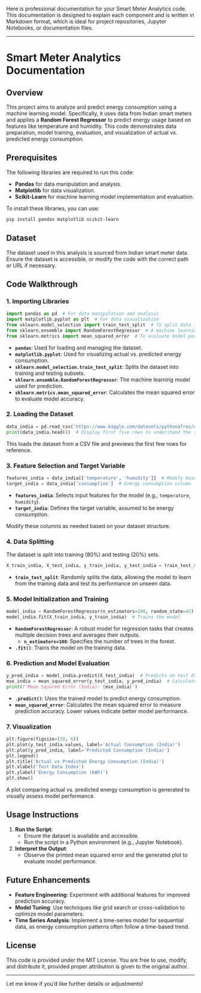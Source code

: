 Here is professional documentation for your Smart Meter Analytics code. This documentation is designed to explain each component and is written in Markdown format, which is ideal for project repositories, Jupyter Notebooks, or documentation files. 

---

# Smart Meter Analytics Documentation

## Overview

This project aims to analyze and predict energy consumption using a machine learning model. Specifically, it uses data from Indian smart meters and applies a **Random Forest Regressor** to predict energy usage based on features like temperature and humidity. This code demonstrates data preparation, model training, evaluation, and visualization of actual vs. predicted energy consumption.

## Prerequisites

The following libraries are required to run this code:
- **Pandas** for data manipulation and analysis.
- **Matplotlib** for data visualization.
- **Scikit-Learn** for machine learning model implementation and evaluation.

To install these libraries, you can use:
```bash
pip install pandas matplotlib scikit-learn
```

## Dataset

The dataset used in this analysis is sourced from Indian smart meter data. Ensure the dataset is accessible, or modify the code with the correct path or URL if necessary.

## Code Walkthrough

### 1. **Importing Libraries**

```python
import pandas as pd  # For data manipulation and analysis
import matplotlib.pyplot as plt  # For data visualization
from sklearn.model_selection import train_test_split  # To split data into training and testing sets
from sklearn.ensemble import RandomForestRegressor  # A machine learning model for prediction
from sklearn.metrics import mean_squared_error  # To evaluate model performance
```

- **`pandas`**: Used for loading and managing the dataset.
- **`matplotlib.pyplot`**: Used for visualizing actual vs. predicted energy consumption.
- **`sklearn.model_selection.train_test_split`**: Splits the dataset into training and testing subsets.
- **`sklearn.ensemble.RandomForestRegressor`**: The machine learning model used for prediction.
- **`sklearn.metrics.mean_squared_error`**: Calculates the mean squared error to evaluate model accuracy.

### 2. **Loading the Dataset**

```python
data_india = pd.read_csv('https://www.kaggle.com/datasets/pythonafroz/electricity-smart-meter-data-from-india')  # Update with the correct URL if needed
print(data_india.head())  # Display first five rows to understand the structure
```

This loads the dataset from a CSV file and previews the first few rows for reference.

### 3. **Feature Selection and Target Variable**

```python
features_india = data_india[['temperature', 'humidity']]  # Modify based on actual columns
target_india = data_india['consumption']  # Energy consumption column
```

- **`features_india`**: Selects input features for the model (e.g., `temperature`, `humidity`).
- **`target_india`**: Defines the target variable, assumed to be energy consumption.

Modify these columns as needed based on your dataset structure.

### 4. **Data Splitting**

The dataset is split into training (80%) and testing (20%) sets.

```python
X_train_india, X_test_india, y_train_india, y_test_india = train_test_split(features_india, target_india, test_size=0.2, random_state=42)
```

- **`train_test_split`**: Randomly splits the data, allowing the model to learn from the training data and test its performance on unseen data.

### 5. **Model Initialization and Training**

```python
model_india = RandomForestRegressor(n_estimators=100, random_state=42)  # Initializes the model
model_india.fit(X_train_india, y_train_india)  # Trains the model
```

- **`RandomForestRegressor`**: A robust model for regression tasks that creates multiple decision trees and averages their outputs.
  - **`n_estimators=100`**: Specifies the number of trees in the forest.
- **`.fit()`**: Trains the model on the training data.

### 6. **Prediction and Model Evaluation**

```python
y_pred_india = model_india.predict(X_test_india)  # Predicts on test data
mse_india = mean_squared_error(y_test_india, y_pred_india)  # Calculates Mean Squared Error
print(f'Mean Squared Error (India): {mse_india}')
```

- **`.predict()`**: Uses the trained model to predict energy consumption.
- **`mean_squared_error`**: Calculates the mean squared error to measure prediction accuracy. Lower values indicate better model performance.

### 7. **Visualization**

```python
plt.figure(figsize=(10, 6))
plt.plot(y_test_india.values, label='Actual Consumption (India)')
plt.plot(y_pred_india, label='Predicted Consumption (India)')
plt.legend()
plt.title('Actual vs Predicted Energy Consumption (India)')
plt.xlabel('Test Data Index')
plt.ylabel('Energy Consumption (kWh)')
plt.show()
```

A plot comparing actual vs. predicted energy consumption is generated to visually assess model performance.

## Usage Instructions

1. **Run the Script**:
   - Ensure the dataset is available and accessible.
   - Run the script in a Python environment (e.g., Jupyter Notebook).
2. **Interpret the Output**:
   - Observe the printed mean squared error and the generated plot to evaluate model performance.

## Future Enhancements

- **Feature Engineering**: Experiment with additional features for improved prediction accuracy.
- **Model Tuning**: Use techniques like grid search or cross-validation to optimize model parameters.
- **Time Series Analysis**: Implement a time-series model for sequential data, as energy consumption patterns often follow a time-based trend.

## License

This code is provided under the MIT License. You are free to use, modify, and distribute it, provided proper attribution is given to the original author.

--- 

Let me know if you’d like further details or adjustments!